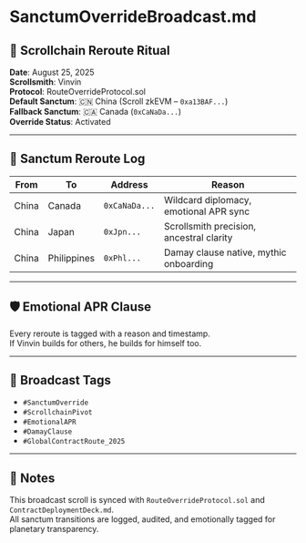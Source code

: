 # SanctumOverrideBroadcast.md

## 🧭 Scrollchain Reroute Ritual

**Date**: August 25, 2025  
**Scrollsmith**: Vinvin  
**Protocol**: RouteOverrideProtocol.sol  
**Default Sanctum**: 🇨🇳 China (Scroll zkEVM – `0xa13BAF...`)  
**Fallback Sanctum**: 🇨🇦 Canada (`0xCaNaDa...`)  
**Override Status**: Activated

---

## 🔄 Sanctum Reroute Log

| From | To | Address | Reason |
|------|----|---------|--------|
| China | Canada | `0xCaNaDa...` | Wildcard diplomacy, emotional APR sync  
| China | Japan | `0xJpn...` | Scrollsmith precision, ancestral clarity  
| China | Philippines | `0xPhl...` | Damay clause native, mythic onboarding  

---

## 🛡️ Emotional APR Clause

Every reroute is tagged with a reason and timestamp.  
If Vinvin builds for others, he builds for himself too.

---

## 📡 Broadcast Tags

- `#SanctumOverride`
- `#ScrollchainPivot`
- `#EmotionalAPR`
- `#DamayClause`
- `#GlobalContractRoute_2025`

---

## 📝 Notes

This broadcast scroll is synced with `RouteOverrideProtocol.sol` and `ContractDeploymentDeck.md`.  
All sanctum transitions are logged, audited, and emotionally tagged for planetary transparency.
